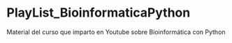 # PlayList_BioinformaticaPython
Material  del curso que imparto en Youtube sobre Bioinformática con Python
